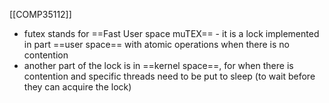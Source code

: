 [[COMP35112]]

- futex stands for ==Fast User space muTEX== - it is a lock implemented in part ==user space== with atomic operations when there is no contention
- another part of the lock is in ==kernel space==, for when there is contention and specific threads need to be put to sleep (to wait before they can acquire the lock)